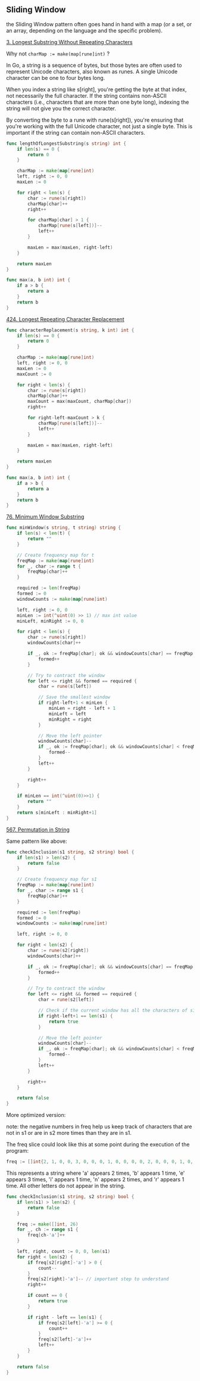 ## Sliding Window

the Sliding Window pattern often goes hand in hand with a map (or a set, or an array, depending on the language and the specific problem).

[3. Longest Substring Without Repeating Characters](http://leetcode.com/problems/longest-substring-without-repeating-characters/)

Why not `charMap := make(map[rune]int)` ?

In Go, a string is a sequence of bytes, but those bytes are often used to represent Unicode characters, also known as runes. A single Unicode character can be one to four bytes long.

When you index a string like s[right], you're getting the byte at that index, not necessarily the full character. If the string contains non-ASCII characters (i.e., characters that are more than one byte long), indexing the string will not give you the correct character.

By converting the byte to a rune with rune(s[right]), you're ensuring that you're working with the full Unicode character, not just a single byte. This is important if the string can contain non-ASCII characters.

```go
func lengthOfLongestSubstring(s string) int {
    if len(s) == 0 {
        return 0
    }

    charMap := make(map[rune]int)
    left, right := 0, 0
    maxLen := 0

    for right < len(s) {
        char := rune(s[right])
        charMap[char]++
        right++

        for charMap[char] > 1 {
            charMap[rune(s[left])]--
            left++
        }

        maxLen = max(maxLen, right-left)
    }

    return maxLen
}

func max(a, b int) int {
    if a > b {
        return a
    }
    return b
}
```

[424. Longest Repeating Character Replacement](http://leetcode.com/problems/longest-repeating-character-replacement/)

```go
func characterReplacement(s string, k int) int {
    if len(s) == 0 {
        return 0
    }

    charMap := make(map[rune]int)
    left, right := 0, 0
    maxLen := 0
    maxCount := 0

    for right < len(s) {
        char := rune(s[right])
        charMap[char]++
        maxCount = max(maxCount, charMap[char])
        right++

        for right-left-maxCount > k {
            charMap[rune(s[left])]--
            left++
        }

        maxLen = max(maxLen, right-left)
    }

    return maxLen
}

func max(a, b int) int {
    if a > b {
        return a
    }
    return b
}
```

[76. Minimum Window Substring](https://leetcode.com/problems/minimum-window-substring/description/)

```go
func minWindow(s string, t string) string {
    if len(s) < len(t) {
        return ""
    }

    // Create frequency map for t
    freqMap := make(map[rune]int)
    for _, char := range t {
        freqMap[char]++
    }

    required := len(freqMap)
    formed := 0
    windowCounts := make(map[rune]int)

    left, right := 0, 0
    minLen := int(^uint(0) >> 1) // max int value
    minLeft, minRight := 0, 0

    for right < len(s) {
        char := rune(s[right])
        windowCounts[char]++

        if _, ok := freqMap[char]; ok && windowCounts[char] == freqMap[char] {
            formed++
        }

        // Try to contract the window
        for left <= right && formed == required {
            char = rune(s[left])

            // Save the smallest window
            if right-left+1 < minLen {
                minLen = right - left + 1
                minLeft = left
                minRight = right
            }

            // Move the left pointer
            windowCounts[char]--
            if _, ok := freqMap[char]; ok && windowCounts[char] < freqMap[char] {
                formed--
            }
            left++
        }

        right++
    }

    if minLen == int(^uint(0)>>1) {
        return ""
    }
    return s[minLeft : minRight+1]
}
```

[567. Permutation in String](http://leetcode.com/problems/permutation-in-string/)

Same pattern like above:

```go
func checkInclusion(s1 string, s2 string) bool {
    if len(s1) > len(s2) {
        return false
    }

    // Create frequency map for s1
    freqMap := make(map[rune]int)
    for _, char := range s1 {
        freqMap[char]++
    }

    required := len(freqMap)
    formed := 0
    windowCounts := make(map[rune]int)

    left, right := 0, 0

    for right < len(s2) {
        char := rune(s2[right])
        windowCounts[char]++

        if _, ok := freqMap[char]; ok && windowCounts[char] == freqMap[char] {
            formed++
        }

        // Try to contract the window
        for left <= right && formed == required {
            char = rune(s2[left])

            // Check if the current window has all the characters of s1
            if right-left+1 == len(s1) {
                return true
            }

            // Move the left pointer
            windowCounts[char]--
            if _, ok := freqMap[char]; ok && windowCounts[char] < freqMap[char] {
                formed--
            }
            left++
        }

        right++
    }

    return false
}
```

More optimized version:

note: the negative numbers in freq help us keep track of characters that are not in s1 or are in s2 more times than they are in s1.

The freq slice could look like this at some point during the execution of the program:

```go
freq := []int{2, 1, 0, 0, 3, 0, 0, 0, 1, 0, 0, 0, 0, 2, 0, 0, 0, 1, 0, 0, 0, 0, 0, 0, 0, 0}
```

This represents a string where 'a' appears 2 times, 'b' appears 1 time, 'e' appears 3 times, 'i' appears 1 time, 'n' appears 2 times, and 'r' appears 1 time. All other letters do not appear in the string.

```go
func checkInclusion(s1 string, s2 string) bool {
    if len(s1) > len(s2) {
        return false
    }

    freq := make([]int, 26)
    for _, ch := range s1 {
        freq[ch-'a']++
    }

    left, right, count := 0, 0, len(s1)
    for right < len(s2) {
        if freq[s2[right]-'a'] > 0 {
            count--
        }
        freq[s2[right]-'a']-- // important step to understand
        right++

        if count == 0 {
            return true
        }

        if right - left == len(s1) {
            if freq[s2[left]-'a'] >= 0 {
                count++
            }
            freq[s2[left]-'a']++
            left++
        }
    }

    return false
}
```
